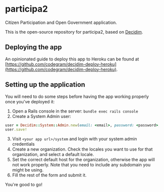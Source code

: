 # participa2

Citizen Participation and Open Government application.

This is the open-source repository for participa2, based on [Decidim](https://github.com/decidim/decidim).

## Deploying the app

An opinionated guide to deploy this app to Heroku can be found at [https://github.com/codegram/decidim-deploy-heroku](https://github.com/codegram/decidim-deploy-heroku).

## Setting up the application

You will need to do some steps before having the app working properly once you've deployed it:

1. Open a Rails console in the server: `bundle exec rails console`
2. Create a System Admin user:
```ruby
user = Decidim::System::Admin.new(email: <email>, password: <password>, password_confirmation: <password>)
user.save!
```
3. Visit `<your app url>/system` and login with your system admin credentials
4. Create a new organization. Check the locales you want to use for that organization, and select a default locale.
5. Set the correct default host for the organization, otherwise the app will not work properly. Note that you need to include any subdomain you might be using.
6. Fill the rest of the form and submit it.

You're good to go!
